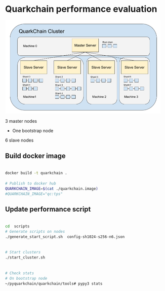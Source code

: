 # Quarkchain performance evaluation
![](images/quarkchain.png)

3 master nodes
- One bootstrap node

6 slave nodes

## Build docker image
```sh

docker build -t quarkchain .

# Publish to docker hub
QUARKCHAIN_IMAGE=$(cat ./quarkchain.image)
#QUARKCHAIN_IMAGE="qc:tps"

```

## Update performance script
```sh

cd  scripts
# Generate scripts on nodes
./generate_start_script.sh  config-sh1024-s256-n6.json


# Start clusters
./start_cluster.sh


# Check stats
# On bootstrap node
~/pyquarkchain/quarkchain/tools# pypy3 stats

```